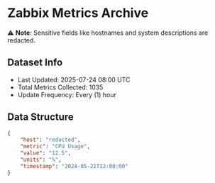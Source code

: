 # Zabbix Metrics Archive

⚠️ **Note**: Sensitive fields like hostnames and system descriptions are redacted.

## Dataset Info
- Last Updated: 2025-07-24 08:00 UTC
- Total Metrics Collected: 1035
- Update Frequency: Every (1) hour

## Data Structure
```json
{
    "host": "redacted",
    "metric": "CPU Usage",
    "value": "12.5",
    "units": "%",
    "timestamp": "2024-05-21T12:00:00"
}
```
